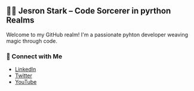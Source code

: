 ## 🧙‍♂️ Jesron Stark – Code Sorcerer in pyrthon Realms

<p>
  Welcome to my GitHub realm! I'm a passionate pyhton developer weaving magic through code.
</p>

### 🔗 Connect with Me

<ul>
  <li><a href="https://www.linkedin.com/in/jesronstark/">LinkedIn</a></li>
  <li><a href="https://twitter.com/jesronstark">Twitter</a></li>
  <li><a href="https://www.youtube.com/@jesronstark">YouTube</a></li>
</ul>

















